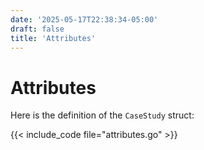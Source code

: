 ```yaml
---
date: '2025-05-17T22:38:34-05:00'
draft: false
title: 'Attributes'
---
```


# Attributes

Here is the definition of the `CaseStudy` struct:

{{< include_code file="attributes.go" >}}
